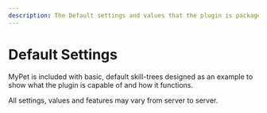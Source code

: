 ```yaml
---
description: The Default settings and values that the plugin is packaged with.
---
```


# Default Settings

MyPet is included with basic, default skill-trees designed as an example to show what the plugin is capable of and how it functions.

All settings, values and features may vary from server to server.

